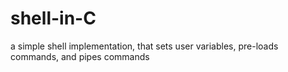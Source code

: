 # shell-in-C


a simple shell implementation, that sets user variables, pre-loads commands, and pipes commands
